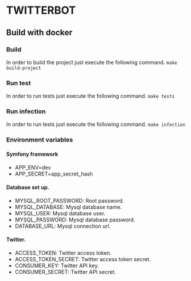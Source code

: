 # TWITTERBOT

## Build with docker

### Build
In order to build the project just execute the following command.
`make build-project`

### Run test
In order to run tests just execute the following command.
`make tests`

### Run infection
In order to run tests just execute the following command.
`make infection`

### Environment variables

#### Symfony framework
* APP_ENV=dev
* APP_SECRET=app_secret_hash

#### Database set up.
* MYSQL_ROOT_PASSWORD: Root password.
* MYSQL_DATABASE: Mysql database name.
* MYSQL_USER: Mysql database user.
* MYSQL_PASSWORD: Mysql database password.
* DATABASE_URL: Mysql connection url.

#### Twitter.
* ACCESS_TOKEN: Twitter access token.
* ACCESS_TOKEN_SECRET: Twitter access token secret.
* CONSUMER_KEY: Twitter API key.
* CONSUMER_SECRET: Twitter API secret.